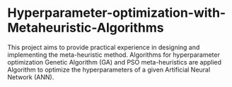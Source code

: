 # Hyperparameter-optimization-with-Metaheuristic-Algorithms
This project aims to provide practical experience in designing and implementing the meta-heuristic method.  Algorithms for hyperparameter optimization Genetic Algorithm (GA) and PSO meta-heuristics are applied  Algorithm to optimize the hyperparameters of a given Artificial Neural Network (ANN).
